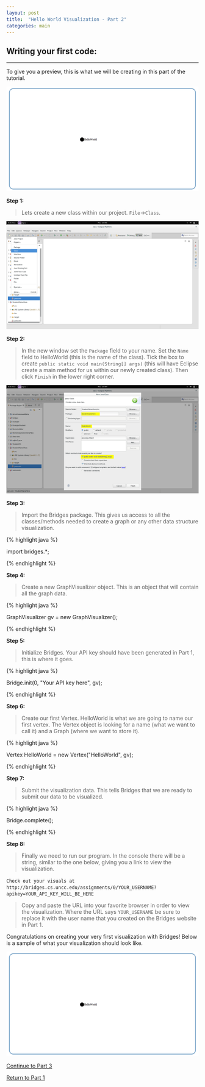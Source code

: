 ```yaml
---
layout: post
title:  "Hello World Visualization - Part 2"
categories: main
---
```


## Writing your first code:
-----
To give you a preview, this is what we will be creating in this part of the tutorial.

![drawing](/img/Tutorial/screenshot_9.png)


**Step 1:**

> Lets create a new class within our project. `File`->`Class`.

![drawing](/img/Tutorial/screenshot_6.png)

**Step 2:**

> In the new window set the `Package` field to your name. Set the `Name` field to HelloWorld (this is the name of the class). Tick the box to create `public static void main(String[] args)` (this will have Eclipse create a main method for us within our newly created class). Then click `Finish` in the lower right corner.

![drawing](/img/Tutorial/screenshot_7.png)

**Step 3:**

> Import the Bridges package. This gives us access to all the classes/methods needed to create a graph or any other data structure visualization.

{% highlight java  %}

import bridges.*;

{% endhighlight %}

**Step 4:**

> Create a new GraphVisualizer object. This is an object that will contain all the graph data.

{% highlight java  %}

GraphVisualizer gv = new GraphVisualizer();

{% endhighlight %}

**Step 5:**

> Initialize Bridges. Your API key should have been generated in Part 1, this is where it goes.

{% highlight java  %}

Bridge.init(0, "Your API key here", gv);

{% endhighlight %}

**Step 6:**

> Create our first Vertex. HelloWorld is what we are going to name our first vertex. The Vertex object is looking for a name (what we want to call it) and a Graph (where we want to store it).

{% highlight java  %}

Vertex HelloWorld = new Vertex("HelloWorld", gv);

{% endhighlight %}

**Step 7:**

> Submit the visualization data. This tells Bridges that we are ready to submit our data to be visualized.

{% highlight java  %}

Bridge.complete();

{% endhighlight %}

**Step 8:**

> Finally we need to run our program.
In the console there will be a string, similar to the one below, giving you a link to view the visualization.

`Check out your visuals at http://bridges.cs.uncc.edu/assignments/0/YOUR_USERNAME?apikey=YOUR_API_KEY_WILL_BE_HERE`

> Copy and paste the URL into your favorite browser in order to view the visualization. Where the URL says `YOUR_USERNAME` be sure to replace it with the user name that you created on the Bridges website in Part 1.

Congratulations on creating your very first visualization with Bridges! Below is a sample of what your visualization should look like.

![drawing](/img/Tutorial/screenshot_9.png)

[Continue to Part 3](http://BridgesUNCC.github.io/main/HelloWorld-Tutorial_part3/)

[Return to Part 1](http://BridgesUNCC.github.io/main/HelloWorld-Tutorial_part1/)
